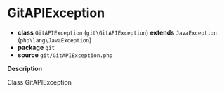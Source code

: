 # GitAPIException

- **class** `GitAPIException` (`git\GitAPIException`) **extends** `JavaException` (`php\lang\JavaException`)
- **package** `git`
- **source** `git/GitAPIException.php`

**Description**

Class GitAPIException
